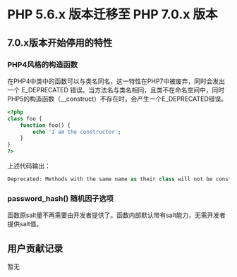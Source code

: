 # PHP 5.6.x 版本迁移至 PHP 7.0.x 版本
## 7.0.x版本开始停用的特性
### PHP4风格的构造函数
在PHP4中类中的函数可以与类名同名，这一特性在PHP7中被废弃，同时会发出一个 E_DEPRECATED 错误。当方法名与类名相同，且类不在命名空间中，同时PHP5的构造函数（__construct）不存在时，会产生一个E_DEPRECATED错误。
```PHP
<?php
class foo {
    function foo() {
        echo 'I am the constructor';
    }
}
?>
```
上述代码输出：
```PHP
Deprecated: Methods with the same name as their class will not be constructors in a future version of PHP; foo has a deprecated constructor in example.php on line 3
```

### password_hash() 随机因子选项
函数原salt量不再需要由开发者提供了。函数内部默认带有salt能力，无需开发者提供salt值。

## 用户贡献记录
暂无
